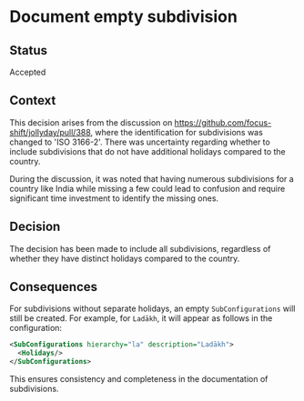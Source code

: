# Document empty subdivision

## Status

Accepted

## Context

This decision arises from the discussion on https://github.com/focus-shift/jollyday/pull/388, where the identification for subdivisions was changed to 'ISO 3166-2'.
There was uncertainty regarding whether to include subdivisions that do not have additional holidays compared to the country.

During the discussion, it was noted that having numerous subdivisions for a country like India while missing a few could lead to confusion and require significant time investment to identify the missing ones.

## Decision

The decision has been made to include all subdivisions, regardless of whether they have distinct holidays compared to the country.

## Consequences

For subdivisions without separate holidays, an empty `SubConfigurations` will still be created. For example, for `Ladākh`, it will appear as follows in the configuration:

```xml
<SubConfigurations hierarchy="la" description="Ladākh">
  <Holidays/>
</SubConfigurations>
```

This ensures consistency and completeness in the documentation of subdivisions.
